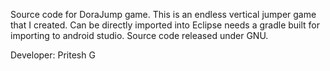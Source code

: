 Source code for DoraJump game.
This is an endless vertical jumper game that I created.
Can be directly imported into Eclipse needs a gradle built for importing to android studio.
Source code released under GNU.

Developer: Pritesh G
